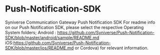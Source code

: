 # Push-Notification-SDK
Syniverse Communication Gateway Push Notification SDK
For readme info on our Push Notification SDK, please select the respective Operating System folders;
Android : https://github.com/Syniverse/Push-Notification-SDK/blob/master/android/sample/README.md
iOS:https://github.com/Syniverse/Push-Notification-SDK/blob/master/ios/README.md 
or Cordova) for relevant information.
